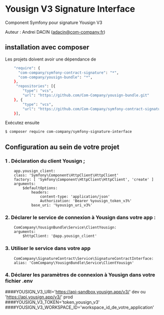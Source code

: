 # Yousign V3 Signature Interface
Component Symfony pour signature Yousign V3

Auteur : Andrei DACIN (adacin@com-company.fr)
## installation avec composer
Les projets doivent avoir une dépendance de 
```bash
    "require": {
      "com-company/symfony-contract-signature": "*",
      "com-company/yousign-bundle": "*",
    },
     "repositories": [{
        "type": "vcs",
        "url": "https://github.com/Com-Company/yousign-bundle.git"
    }, {
        "type": "vcs",
        "url": "https://github.com/Com-Company/symfony-contract-signature.git"
    }],
```

Exécutez ensuite
```bash
$ composer require com-company/symfony-signature-interface
```
## Configuration au sein de votre projet
### 1 . Déclaration du client Yousign ;


        app.yousign_client:
        class: 'Symfony\Component\HttpClient\HttpClient'
        factory: [ 'Symfony\Component\HttpClient\HttpClient', 'create' ]
        arguments:
            $defaultOptions:
                headers:
                    content-type: 'application/json'
                    Authorization: 'Bearer %yousign_token_v3%'
                base_uri: '%yousign_uri_v3%'

### 2. Déclarer le service de connexion à Yousign dans votre app : 

        ComCompany\YousignBundle\Service\ClientYousign:
        arguments:
            $httpClient: '@app.yousign_client'
### 3. Utiliser le service dans votre app

        ComCompany\SignatureContract\Service\SignatureContractInterface:
        alias: 'ComCompany\YousignBundle\Service\ClientYousign'

### 4. Déclarer les paramètres de connexion à Yousign dans votre fichier .env

####YOUSIGN_V3_URI='https://api-sandbox.yousign.app/v3/' dev ou 'https://api.yousign.app/v3/' prod 
####YOUSIGN_V3_TOKEN='token_yousign_v3'
####YOUSIGN_V3_WORKSPACE_ID='workspace_id_de_votre_application'
